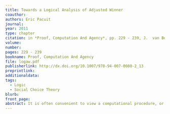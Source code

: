 ```yaml
---
title: Towards a Logical Analysis of Adjusted Winner
coauthor: 
authors: Eric Pacuit
journal: 
year: 2011
type: chapter
citation: in *Proof, Computation And Agency*, pp. 229 - 239, J.  van Benthem, A. Gupta, and R. Parikh (eds.), Springer
volume:
number:
pages: 229 - 239
bookname: Proof, Computation And Agency
file: logaw.pdf
publisherlink: http://dx.doi.org/10.1007/978-94-007-0080-2_13
preprintlink:
additionaldata:
tags: 
  - Logic
  - Social Choice Theory
blurb:
front_page:
abstract: It is often convenient to view a computational procedure, or a program, as a relation on a set of states, where a state can be thought of as a function that assigns a value to every possible variable and a truth value to all propositions.  In this paper, I show how to extend these ideas to verifying correctness of the Adjusted Winner fair division algorithm.
---
```

    
